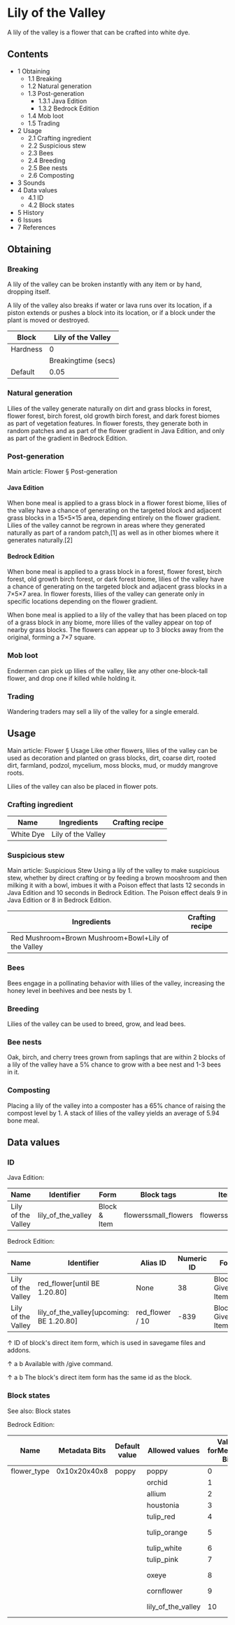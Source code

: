 # Lily of the Valley
A lily of the valley is a flower that can be crafted into white dye.

## Contents
- 1 Obtaining
	- 1.1 Breaking
	- 1.2 Natural generation
	- 1.3 Post-generation
		- 1.3.1 Java Edition
		- 1.3.2 Bedrock Edition
	- 1.4 Mob loot
	- 1.5 Trading
- 2 Usage
	- 2.1 Crafting ingredient
	- 2.2 Suspicious stew
	- 2.3 Bees
	- 2.4 Breeding
	- 2.5 Bee nests
	- 2.6 Composting
- 3 Sounds
- 4 Data values
	- 4.1 ID
	- 4.2 Block states
- 5 History
- 6 Issues
- 7 References

## Obtaining
### Breaking
A lily of the valley can be broken instantly with any item or by hand, dropping itself.

A lily of the valley also breaks if water or lava runs over its location, if a piston extends or pushes a block into its location, or if a block under the plant is moved or destroyed.

| Block    | Lily of the Valley  |
|----------|---------------------|
| Hardness | 0                   |
|          | Breakingtime (secs) |
| Default  | 0.05                |

### Natural generation
Lilies of the valley generate naturally on dirt and grass blocks in forest, flower forest, birch forest, old growth birch forest, and dark forest biomes as part of vegetation features. In flower forests, they generate both in random patches and as part of the flower gradient in Java Edition, and only as part of the gradient in Bedrock Edition.


### Post-generation
Main article: Flower § Post-generation
#### Java Edition
When bone meal is applied to a grass block in a flower forest biome, lilies of the valley have a chance of generating on the targeted block and adjacent grass blocks in a 15×5×15 area, depending entirely on the flower gradient. Lilies of the valley cannot be regrown in areas where they generated naturally as part of a random patch,[1] as well as in other biomes where it generates naturally.[2]

#### Bedrock Edition
When bone meal is applied to a grass block in a forest, flower forest, birch forest, old growth birch forest, or dark forest biome, lilies of the valley have a chance of generating on the targeted block and adjacent grass blocks in a 7×5×7 area. In flower forests, lilies of the valley can generate only in specific locations depending on the flower gradient.

When bone meal is applied to a lily of the valley that has been placed on top of a grass block in any biome, more lilies of the valley appear on top of nearby grass blocks. The flowers can appear up to 3 blocks away from the original, forming a 7×7 square.

### Mob loot
Endermen can pick up lilies of the valley, like any other one-block-tall flower, and drop one if killed while holding it.

### Trading
Wandering traders may sell a lily of the valley for a single emerald.

## Usage
Main article: Flower § Usage
Like other flowers, lilies of the valley can be used as decoration and planted on grass blocks, dirt, coarse dirt, rooted dirt, farmland, podzol, mycelium, moss blocks, mud, or muddy mangrove roots.

Lilies of the valley can also be placed in flower pots.

### Crafting ingredient
| Name      | Ingredients        | Crafting recipe |
|-----------|--------------------|-----------------|
| White Dye | Lily of the Valley |                 |

### Suspicious stew
Main article: Suspicious Stew
Using a lily of the valley to make suspicious stew, whether by direct crafting or by feeding a brown mooshroom and then milking it with a bowl, imbues it with a Poison effect that lasts 12 seconds in Java Edition and 10 seconds in Bedrock Edition. The Poison effect deals 9 in Java Edition or 8 in Bedrock Edition.

| Ingredients                                         | Crafting recipe |
|-----------------------------------------------------|-----------------|
| Red Mushroom+Brown Mushroom+Bowl+Lily of the Valley |                 |

### Bees
Bees engage in a pollinating behavior with lilies of the valley, increasing the honey level in beehives and bee nests by 1.

### Breeding
Lilies of the valley can be used to breed, grow, and lead bees.

### Bee nests
Oak, birch, and cherry trees grown from saplings that are within 2 blocks of a lily of the valley have a 5% chance to grow with a bee nest and 1-3 bees in it.

### Composting
Placing a lily of the valley into a composter has a 65% chance of raising the compost level by 1. A stack of lilies of the valley yields an average of 5.94 bone meal.

## Data values
### ID
Java Edition:

| Name               | Identifier         | Form         | Block tags           | Item tags            | Translation key                    |
|--------------------|--------------------|--------------|----------------------|----------------------|------------------------------------|
| Lily of the Valley | lily_of_the_valley | Block & Item | flowerssmall_flowers | flowerssmall_flowers | block.minecraft.lily_of_the_valley |

Bedrock Edition:

| Name               | Identifier                                | Alias ID        | Numeric ID | Form                       | Item ID[i 1]   | Translation key                      |
|--------------------|-------------------------------------------|-----------------|------------|----------------------------|----------------|--------------------------------------|
| Lily of the Valley | red_flower‌[until BE 1.20.80]             | None            | 38         | Block & Giveable Item[i 2] | Identical[i 3] | tile.red_flower.lilyOfTheValley.name |
| Lily of the Valley | lily_of_the_valley‌[upcoming: BE 1.20.80] | red_flower / 10 | -839       | Block & Giveable Item[i 2] | Identical[i 3] | tile.red_flower.lilyOfTheValley.name |


↑ ID of block's direct item form, which is used in savegame files and addons.

↑ a b Available with /give command.

↑ a b The block's direct item form has the same id as the block.


### Block states
See also: Block states

Bedrock Edition:

| Name        | Metadata Bits | Default value | Allowed values     | Values forMetadata Bits | Description        |
|-------------|---------------|---------------|--------------------|-------------------------|--------------------|
| flower_type | 0x10x20x40x8  | poppy         | poppy              | 0                       | Poppy              |
|             |               |               | orchid             | 1                       | Blue Orchid        |
|             |               |               | allium             | 2                       | Allium             |
|             |               |               | houstonia          | 3                       | Azure Bluet        |
|             |               |               | tulip_red          | 4                       | Red Tulip          |
|             |               |               | tulip_orange       | 5                       | Orange Tulip       |
|             |               |               | tulip_white        | 6                       | White Tulip        |
|             |               |               | tulip_pink         | 7                       | Pink Tulip         |
|             |               |               | oxeye              | 8                       | Oxeye Daisy        |
|             |               |               | cornflower         | 9                       | Cornflower         |
|             |               |               | lily_of_the_valley | 10                      | Lily of the Valley |

